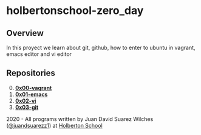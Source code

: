 # holbertonschool-zero_day

## Overview
In this proyect we learn about git, github, how to enter to ubuntu in vagrant, emacs editor and vi editor

## Repositories

0. **[0x00-vagrant](https://github.com/juandsuarezz/holbertonschool-zero_day/tree/master/0x00-vagrant)**
1. **[0x01-emacs](https://github.com/juandsuarezz/holbertonschool-zero_day/tree/master/0x01-emacs)**
2. **[0x02-vi](https://github.com/juandsuarezz/holbertonschool-zero_day/tree/master/0x02-vi)**
3. **[0x03-git](https://github.com/juandsuarezz/holbertonschool-zero_day/tree/master/0x03-git)**

2020 - All programs written by Juan David Suarez Wilches ([@juandsuarezz1](https://twitter.com/juandsuarezz1)) at [Holberton School](https://www.holbertonschool.com/)



